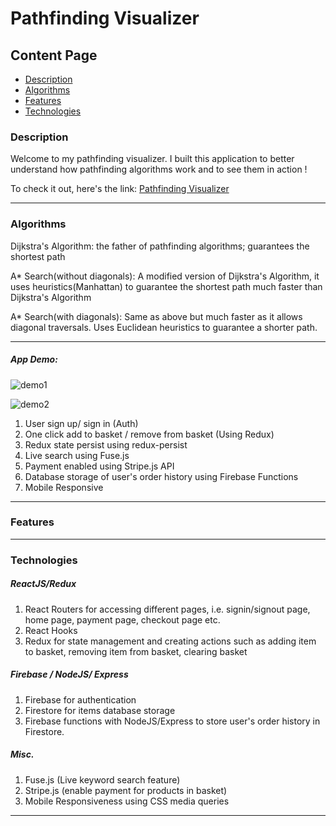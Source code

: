 # Pathfinding Visualizer

## Content Page
  * [Description](#description)
  * [Algorithms](#algorithms)
  * [Features](#features)
  * [Technologies](#technologies)



### Description

Welcome to my pathfinding visualizer. I built this application to better understand how pathfinding algorithms work and to see them in action !

To check it out, here's the link: [Pathfinding Visualizer](https://pathfind-alv.netlify.app/)

---


### Algorithms

Dijkstra's Algorithm: the father of pathfinding algorithms; guarantees the shortest path

A* Search(without diagonals): A modified version of Dijkstra's Algorithm, it uses heuristics(Manhattan) to guarantee the shortest path much faster than Dijkstra's 
Algorithm

A* Search(with diagonals): Same as above but much faster as it allows diagonal traversals. Uses Euclidean heuristics to guarantee a shorter path. 

---

##### App Demo:

![demo1](misc/casit_1.gif)

![demo2](misc/caseit_2.gif)

1. User sign up/ sign in (Auth)
2. One click add to basket / remove from basket (Using Redux)
3. Redux state persist using redux-persist
4. Live search using Fuse.js
5. Payment enabled using Stripe.js API
6. Database storage of user's order history using Firebase Functions
7. Mobile Responsive 

---

### Features



---


### Technologies

##### ReactJS/Redux

1. React Routers for accessing different pages, i.e. signin/signout page, home page, payment page, checkout page etc.  
2. React Hooks
3. Redux for state management and creating actions such as adding item to basket, removing item from basket, clearing basket

##### Firebase / NodeJS/ Express

1. Firebase for authentication
2. Firestore for items database storage
3. Firebase functions with NodeJS/Express to store user's order history in Firestore. 

##### Misc.

1. Fuse.js (Live keyword search feature)
2. Stripe.js (enable payment for products in basket)
3. Mobile Responsiveness using CSS media queries

---



